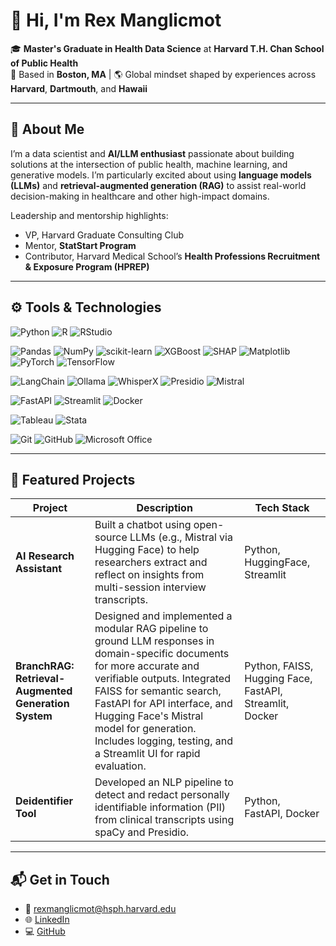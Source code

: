# 👋 Hi, I'm Rex Manglicmot

🎓 **Master's Graduate in Health Data Science** at **Harvard T.H. Chan School of Public Health**  
📍 Based in **Boston, MA** | 🌎 Global mindset shaped by experiences across **Harvard**, **Dartmouth**, and **Hawaii**

---

## 🧠 About Me

I’m a data scientist and **AI/LLM enthusiast** passionate about building solutions at the intersection of public health, machine learning, and generative models. I’m particularly excited about using **language models (LLMs)** and **retrieval-augmented generation (RAG)** to assist real-world decision-making in healthcare and other high-impact domains.

Leadership and mentorship highlights:
- VP, Harvard Graduate Consulting Club
- Mentor, **StatStart Program**
- Contributor, Harvard Medical School’s **Health Professions Recruitment & Exposure Program (HPREP)**

---

## ⚙️ Tools & Technologies

<!-- Programming Languages & IDEs -->
![Python](https://img.shields.io/badge/Python-3776AB?style=for-the-badge&logo=python&logoColor=white)
![R](https://img.shields.io/badge/R-276DC3?style=for-the-badge&logo=r&logoColor=white)
![RStudio](https://img.shields.io/badge/RStudio-75AADB?style=for-the-badge&logo=rstudio&logoColor=white)

<!-- Data Science & ML Libraries -->
![Pandas](https://img.shields.io/badge/Pandas-150458?style=for-the-badge&logo=pandas&logoColor=white)
![NumPy](https://img.shields.io/badge/NumPy-013243?style=for-the-badge&logo=numpy&logoColor=white)
![scikit-learn](https://img.shields.io/badge/scikit--learn-F7931E?style=for-the-badge&logo=scikit-learn&logoColor=white)
![XGBoost](https://img.shields.io/badge/XGBoost-FF6600?style=for-the-badge&logoColor=white)
![SHAP](https://img.shields.io/badge/SHAP-grey?style=for-the-badge)
![Matplotlib](https://img.shields.io/badge/Matplotlib-11557C?style=for-the-badge&logo=matplotlib&logoColor=white)
![PyTorch](https://img.shields.io/badge/PyTorch-EE4C2C?style=for-the-badge&logo=pytorch&logoColor=white)
![TensorFlow](https://img.shields.io/badge/TensorFlow-FF6F00?style=for-the-badge&logo=tensorflow&logoColor=white)

<!-- LLM / NLP / AI Tools -->
![LangChain](https://img.shields.io/badge/LangChain-000000?style=for-the-badge&logo=langchain&logoColor=white)
![Ollama](https://img.shields.io/badge/Ollama-000000?style=for-the-badge&logo=ollama&logoColor=white)
![WhisperX](https://img.shields.io/badge/WhisperX-grey?style=for-the-badge)
![Presidio](https://img.shields.io/badge/Presidio-grey?style=for-the-badge)
![Mistral](https://img.shields.io/badge/Mistral-grey?style=for-the-badge)

<!-- Web & MLOps Tools -->
![FastAPI](https://img.shields.io/badge/FastAPI-05998B?style=for-the-badge&logo=fastapi&logoColor=white)
![Streamlit](https://img.shields.io/badge/Streamlit-FF4B4B?style=for-the-badge&logo=streamlit&logoColor=white)
![Docker](https://img.shields.io/badge/Docker-2496ED?style=for-the-badge&logo=docker&logoColor=white)

<!-- Analytics & Visualization -->
![Tableau](https://img.shields.io/badge/Tableau-E97627?style=for-the-badge&logo=tableau&logoColor=white)
![Stata](https://img.shields.io/badge/Stata-007ACC?style=for-the-badge&logoColor=white)

<!-- Productivity & Dev Tools -->
![Git](https://img.shields.io/badge/Git-F05032?style=for-the-badge&logo=git&logoColor=white)
![GitHub](https://img.shields.io/badge/GitHub-181717?style=for-the-badge&logo=github&logoColor=white)
![Microsoft Office](https://img.shields.io/badge/Microsoft_Office-D83B01?style=for-the-badge&logo=microsoft-office&logoColor=white)


---


## 📌 Featured Projects

| Project | Description | Tech Stack |
|--------|-------------|------------|
| **AI Research Assistant** | Built a chatbot using open-source LLMs (e.g., Mistral via Hugging Face) to help researchers extract and reflect on insights from multi-session interview transcripts. | Python, HuggingFace, Streamlit |
| **BranchRAG: Retrieval-Augmented Generation System** | Designed and implemented a modular RAG pipeline to ground LLM responses in domain-specific documents for more accurate and verifiable outputs. Integrated FAISS for semantic search, FastAPI for API interface, and Hugging Face's Mistral model for generation. Includes logging, testing, and a Streamlit UI for rapid evaluation. | Python, FAISS, Hugging Face, FastAPI, Streamlit, Docker |
| **Deidentifier Tool** | Developed an NLP pipeline to detect and redact personally identifiable information (PII) from clinical transcripts using spaCy and Presidio. | Python, FastAPI, Docker |

---

## 📬 Get in Touch

- 📧 [rexmanglicmot@hsph.harvard.edu](mailto:rexmanglicmot@hsph.harvard.edu)  
- 🌐 [LinkedIn](https://www.linkedin.com/in/rexmanglicmot)  
- 💻 [GitHub](https://github.com/rexmanglicmot)
